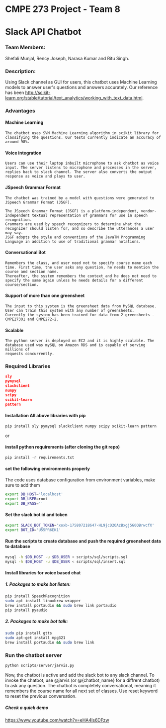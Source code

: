 # CMPE 273 Project - Team 8

# Slack API Chatbot

### Team Members:
Shefali Munjal, Rency Joseph, Narasa Kumar and Ritu Singh.

### Description: 

Using Slack channel as GUI for users, this chatbot uses Machine Learning models to answer user's questions and answers accurately. Our reference has been http://scikit-learn.org/stable/tutorial/text_analytics/working_with_text_data.html.

### Advantages

#### Machine Learning
	The chatbot uses SVM Machine Learning algorithm in scikit library for classifying the questions. Our tests currently indicate an accuracy of around 98%.

#### Voice integration
	Users can use their laptop inbuilt microphone to ask chatbot as voice input. The server listens to microphone and processes in the server, replies back to slack channel. The server also converts the output response as voice and plays to user.

#### JSpeech Grammar Format
	The chatbot was trained by a model with questions were generated to JSpeech Grammar Format (JSGF).

	The JSpeech Grammar Format (JSGF) is a platform-independent, vendor-independent textual representation of grammars for use in speech recognition. 
	Grammars are used by speech recognizers to determine what the recognizer should listen for, and so describe the utterances a user may say. 
	JSGF adopts the style and conventions of the JavaTM Programming Language in addition to use of traditional grammar notations.

#### Conversational Bot
	Remembers the class, and user need not to specify course name each time. First time, the user asks any question, he needs to mention the course and section name. 
	Thereafter, the system remembers the context and he does not need to specify the same again unless he needs details for a different course/section. 

#### Support of more than one greensheet
	The input to this system is the greensheet data from MySQL database. User can train this system with any number of greensheets. 
	Currently the system has been trained for data from 2 greensheets -CMPE27301 and CMPE272-2.

#### Scalable
	The python server is deployed on EC2 and it is highly scalable. The database used was mySQL on Amazon RDS and is capable of serving millions of 
	requests concurrently.
	

### Required Libraries 
```json
sly
pymysql
slackclient
numpy
scipy
scikit-learn
pattern
```

#### Installation All above libraries with pip
```python
pip install sly pymysql slackclient numpy scipy scikit-learn pattern
```

or 

#### install python requirements (after cloning the git repo)
```python
pip install -r requirements.txt
```


#### set the following environments properly
The code uses database configuration from environment variables, make sure to add them
```bash
export DB_HOST='localhost'
export DB_USER=root
export DB_PASS=''
```

#### Set the slack bot id and token
```bash
export SLACK_BOT_TOKEN='xoxb-175807218647-HL9jcD2OAzBxgj5G0QBrwcfX'
export BOT_ID='U55PR6EK1'
```


#### Run the scripts to create database and push the required greensheet data to database
```bash
mysql -h $DB_HOST -u $DB_USER < scripts/sql/scripts.sql
mysql -h $DB_HOST -u $DB_USER < scripts/sql/insert.sql
```

#### Install libraries for voice based chat
##### 1. Packages to make bot listen:
```bash
pip install SpeechRecognition
sudo apt install linuxbrew-wrapper
brew install portaudio && sudo brew link portaudio
pip install pyaudio
```
			
##### 2. Packages to make bot talk:
```bash
sudo pip install gtts
sudo apt-get install mpg321
brew install portaudio && sudo brew link 
```

### Run the chatbot server

```python
python scripts/server/jarvis.py
```

Now, the chatbot is active and add the slack bot to any slack channel. To invoke the chatbot, use @jarvis (or @{chatbot_name} for a diffrent chatbot) to ask any question. The chatbot is completely conversational, meaning it remembers the course name for all next set of classes. Use reset keyword to reset the previous conversation.


##### Check a quick demo
https://www.youtube.com/watch?v=eHA4Is6DFzw
